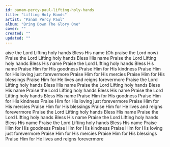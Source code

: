 ```yaml
---
id: panam-percy-paul-lifting-holy-hands
title: "Lifting Holy Hands"
artist: "Panam Percy Paul"
album: "Bring Down The Glory One"
cover: ""
created: ""
updated: ""
---
```


aise the Lord
Lifting holy hands
Bless His name
(Oh praise the Lord now) Praise the Lord
Lifting holy hands
Bless His name
Praise the Lord
Lifting holy hands
Bless His name
Praise the Lord
Lifting holy hands
Bless His name
Praise Him for His goodness
Praise Him for His kindness
Praise Him for His loving just forevermore
Praise Him for His mercies
Praise Him for His blessings
Praise Him for He lives and reigns forevermore
Praise the Lord
Lifting holy hands
Bless His name
Praise the Lord
Lifting holy hands
Bless His name
Praise the Lord
Lifting holy hands
Bless His name
Praise the Lord
Lifting holy hands
Bless His name
Praise Him for His goodness
Praise Him for His kindness
Praise Him for His loving just forevermore
Praise Him for His mercies
Praise Him for His blessings
Praise Him for He lives and reigns forevermore
Praise the Lord
Lifting holy hands
Bless His name
Praise the Lord
Lifting holy hands
Bless His name
Praise the Lord
Lifting holy hands
Bless His name
Praise the Lord
Lifting holy hands
Bless His name
Praise Him for His goodness
Praise Him for His kindness
Praise Him for His loving just forevermore
Praise Him for His mercies
Praise Him for His blessings
Praise Him for He lives and reigns forevermore
